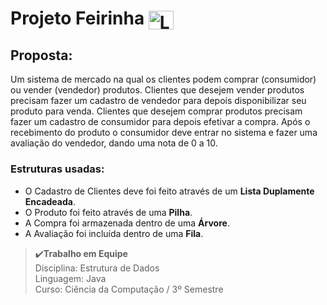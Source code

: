 # Projeto Feirinha <img align="center" alt="Linne-java" height="30" width="40" img src="https://cdn.jsdelivr.net/gh/devicons/devicon@latest/icons/java/java-original.svg" />


## Proposta:
Um sistema de mercado na qual os clientes podem comprar (consumidor) ou vender (vendedor) produtos.
Clientes que desejem vender produtos precisam fazer um cadastro de vendedor para depois disponibilizar seu produto para venda. 
Clientes que desejem comprar produtos precisam fazer um cadastro de consumidor para depois efetivar a compra. 
Após o recebimento do produto o consumidor deve entrar no sistema e fazer uma avaliação do vendedor, dando uma nota de 0 a 10.

### Estruturas usadas:
* O Cadastro de Clientes deve foi feito através de um **Lista Duplamente Encadeada**.
* O Produto foi feito através de uma **Pilha**.
* A Compra foi armazenada dentro de uma **Árvore**.
* A Avaliação foi incluída dentro de uma **Fila**.

>✔️**Trabalho em Equipe**\
> Disciplina: Estrutura de Dados \
> Linguagem: Java \
> Curso: Ciência da Computação / 3º Semestre
